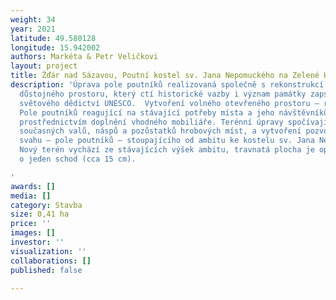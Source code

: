 ```yaml
---
weight: 34
year: 2021
latitude: 49.580128
longitude: 15.942002
authors: Markéta & Petr Veličkovi
layout: project
title: Žďár nad Sázavou, Poutní kostel sv. Jana Nepomuckého na Zelené Hoře
description: 'Úprava pole poutníků realizovaná společně s rekonstrukcí kostela. Vytvoření
  důstojného prostoru, který ctí historické vazby i význam památky zapsané na seznam
  světového dědictví UNESCO.  Vytvoření volného otevřeného prostoru – reminiscence
  Pole poutníků reagující na stávající potřeby místa a jeho návštěvníků například
  prostřednictvím doplnění vhodného mobiliáře. Terénní úpravy spočívají ve srovnání
  současných valů, náspů a pozůstatků hrobových míst, a vytvoření pozvolného travnatého
  svahu – pole poutníků – stoupajícího od ambitu ke kostelu sv. Jana Nepomuckého.
  Nový terén vychází ze stávajících výšek ambitu, travnatá plocha je oproti němu zapuštěna
  o jeden schod (cca 15 cm).

'
awards: []
media: []
category: Stavba
size: 0,41 ha
price: ''
images: []
investor: ''
visualization: ''
collaborations: []
published: false

---
```

